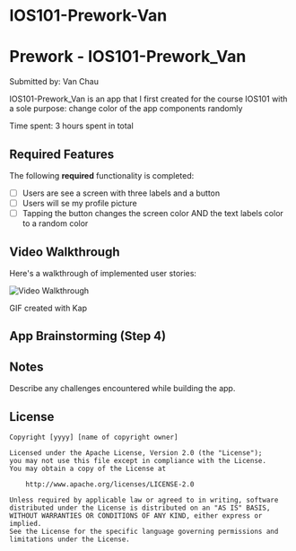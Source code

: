 # IOS101-Prework-Van
# Prework - IOS101-Prework_Van

Submitted by: Van Chau

IOS101-Prework_Van is an app that I first created for the course IOS101 with a sole purpose: change color 
of the app components randomly

Time spent: 3 hours spent in total

## Required Features

The following **required** functionality is completed:

- [ ] Users are see a screen with three labels and a button
- [ ] Users will se my profile picture
- [ ] Tapping the button changes the screen color AND the text labels color to a random color
 
## Video Walkthrough

Here's a walkthrough of implemented user stories:

<img src='https://i.imgur.com/bCQZceh.gif' title='Video Walkthrough' width='' alt='Video Walkthrough' />

<!-- Replace this with whatever GIF tool you used! -->
GIF created with Kap  
<!-- Recommended tools:
[Kap](https://getkap.co/) for macOS
[ScreenToGif](https://www.screentogif.com/) for Windows
[peek](https://github.com/phw/peek) for Linux. -->

## App Brainstorming (Step 4)

## Notes

Describe any challenges encountered while building the app.

## License

    Copyright [yyyy] [name of copyright owner]

    Licensed under the Apache License, Version 2.0 (the "License");
    you may not use this file except in compliance with the License.
    You may obtain a copy of the License at

        http://www.apache.org/licenses/LICENSE-2.0

    Unless required by applicable law or agreed to in writing, software
    distributed under the License is distributed on an "AS IS" BASIS,
    WITHOUT WARRANTIES OR CONDITIONS OF ANY KIND, either express or implied.
    See the License for the specific language governing permissions and
    limitations under the License.
